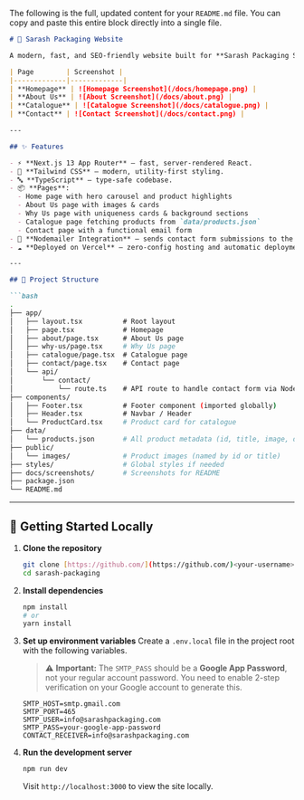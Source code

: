 The following is the full, updated content for your `README.md` file. You can copy and paste this entire block directly into a single file.

````markdown
# 🌟 Sarash Packaging Website

A modern, fast, and SEO-friendly website built for **Sarash Packaging Solutions** to showcase their packaging products, authenticity, and services.

| Page        | Screenshot |
|-------------|-------------|
| **Homepage** | ![Homepage Screenshot](/docs/homepage.png) |
| **About Us** | ![About Screenshot](/docs/about.png) |
| **Catalogue** | ![Catalogue Screenshot](/docs/catalogue.png) |
| **Contact** | ![Contact Screenshot](/docs/contact.png) |

---

## ✨ Features

- ⚡ **Next.js 13 App Router** – fast, server-rendered React.
- 💅 **Tailwind CSS** – modern, utility-first styling.
- 🔤 **TypeScript** – type-safe codebase.
- 📦 **Pages**:
  - Home page with hero carousel and product highlights
  - About Us page with images & cards
  - Why Us page with uniqueness cards & background sections
  - Catalogue page fetching products from `data/products.json`
  - Contact page with a functional email form
- 📧 **Nodemailer Integration** – sends contact form submissions to the business email.
- ☁️ **Deployed on Vercel** – zero-config hosting and automatic deployments from GitHub.

---

## 📂 Project Structure

```bash
.
├── app/
│   ├── layout.tsx          # Root layout
│   ├── page.tsx            # Homepage
│   ├── about/page.tsx      # About Us page
│   ├── why-us/page.tsx     # Why Us page
│   ├── catalogue/page.tsx  # Catalogue page
│   ├── contact/page.tsx    # Contact page
│   └── api/
│       └── contact/
│           └── route.ts    # API route to handle contact form via Nodemailer
├── components/
│   ├── Footer.tsx          # Footer component (imported globally)
│   ├── Header.tsx          # Navbar / Header
│   └── ProductCard.tsx     # Product card for catalogue
├── data/
│   └── products.json       # All product metadata (id, title, image, description)
├── public/
│   └── images/             # Product images (named by id or title)
├── styles/                 # Global styles if needed
├── docs/screenshots/       # Screenshots for README
├── package.json
└── README.md
````

-----

## 🚀 Getting Started Locally

1.  **Clone the repository**

    ```bash
    git clone [https://github.com/](https://github.com/)<your-username>/sarash-packaging.git
    cd sarash-packaging
    ```

2.  **Install dependencies**

    ```bash
    npm install
    # or
    yarn install
    ```

3.  **Set up environment variables**
    Create a `.env.local` file in the project root with the following variables.

    > ⚠️ **Important:** The `SMTP_PASS` should be a **Google App Password**, not your regular account password. You need to enable 2-step verification on your Google account to generate this.

    ```env
    SMTP_HOST=smtp.gmail.com
    SMTP_PORT=465
    SMTP_USER=info@sarashpackaging.com
    SMTP_PASS=your-google-app-password
    CONTACT_RECEIVER=info@sarashpackaging.com
    ```

4.  **Run the development server**

    ```bash
    npm run dev
    ```

    Visit `http://localhost:3000` to view the site locally.

<!-- end list -->

```
```